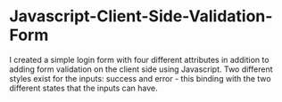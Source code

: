 # Javascript-Client-Side-Validation-Form

I created a simple login form with four different attributes in addition to adding form validation on the client side using Javascript. Two different styles exist for the inputs: success and error - this binding with the two different states that the inputs can have.
